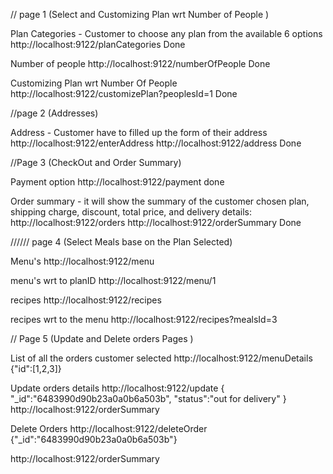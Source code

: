 // page 1  (Select and Customizing Plan wrt Number of People )

Plan Categories - Customer to choose any plan from the available 6 options
http://localhost:9122/planCategories
Done

Number of people
http://localhost:9122/numberOfPeople
Done

Customizing Plan wrt Number Of People
http://localhost:9122/customizePlan?peoplesId=1
Done

//page 2 (Addresses)

Address - Customer have to filled up the form of their address
http://localhost:9122/enterAddress
http://localhost:9122/address
Done



//Page 3 (CheckOut and Order Summary)

Payment option 
http://localhost:9122/payment
done


Order summary - it will show the summary of the customer chosen plan, shipping charge, discount, total price, and delivery details:
http://localhost:9122/orders
http://localhost:9122/orderSummary
Done


////// page 4 (Select Meals base on the Plan Selected)

Menu's
http://localhost:9122/menu

menu's wrt to planID
http://localhost:9122/menu/1

recipes 
http://localhost:9122/recipes

recipes wrt to the menu
http://localhost:9122/recipes?mealsId=3


// Page 5 (Update and Delete orders Pages )


List of all the orders customer selected
http://localhost:9122/menuDetails
{"id":[1,2,3]}

Update orders details 
http://localhost:9122/update
{
    "_id":"6483990d90b23a0a0b6a503b",
    "status":"out for delivery"
}
http://localhost:9122/orderSummary

Delete Orders
http://localhost:9122/deleteOrder
{"_id":"6483990d90b23a0a0b6a503b"}

http://localhost:9122/orderSummary






